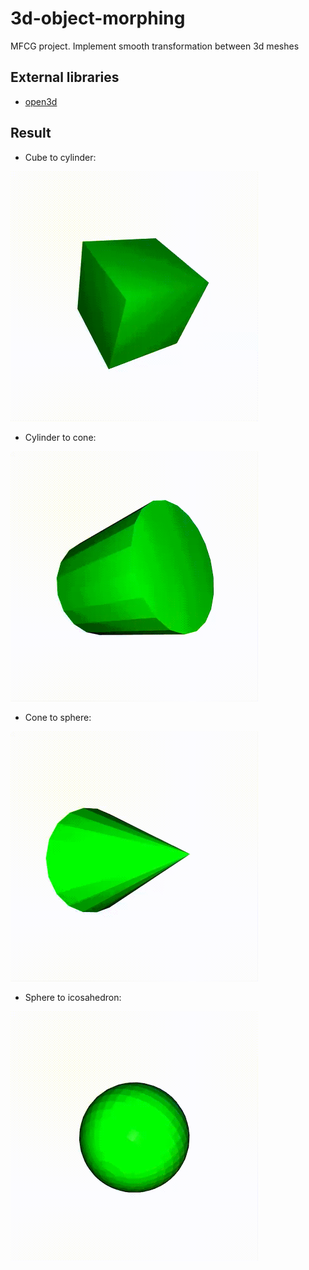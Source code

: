# 3d-object-morphing
 MFCG project. Implement smooth transformation between 3d meshes
## External libraries
 - [open3d](http://www.open3d.org/)
## Result
- Cube to cylinder:
<img src="https://github.com/Megarekrut65/3d-object-morphing/blob/main/MFCGProject/Result/cube_to_cylinder.gif" height="400" />

- Cylinder to cone:
<img src="https://github.com/Megarekrut65/3d-object-morphing/blob/main/MFCGProject/Result/cylinder_to_cone.gif" height="400" />

- Cone to sphere:
<img src="https://github.com/Megarekrut65/3d-object-morphing/blob/main/MFCGProject/Result/cone_to_sphere.gif" height="400" />

- Sphere to icosahedron:
<img src="https://github.com/Megarekrut65/3d-object-morphing/blob/main/MFCGProject/Result/sphere_to_icosahedron.gif" height="400" />
